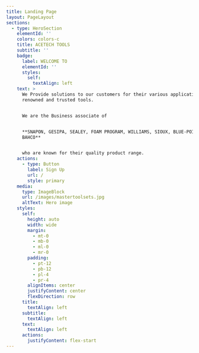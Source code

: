```yaml
---
title: Landing Page
layout: PageLayout
sections:
  - type: HeroSection
    elementId: ''
    colors: colors-c
    title: ACETECH TOOLS
    subtitle: ''
    badge:
      label: WELCOME TO
      elementId: ''
      styles:
        self:
          textAlign: left
    text: >
      We Provide solutions to our customers for their various applications with
      renowned and trusted tools.


      We are the Business associate of 


      **SNAPON, GESIPA, SEALEY, FOAM PROGRAM, WILLIAMS, SIOUX, BLUE-POINT,
      BAHCO**


      who are known for their quality product range.
    actions:
      - type: Button
        label: Sign Up
        url: /
        style: primary
    media:
      type: ImageBlock
      url: /images/mastertoolsets.jpg
      altText: Hero image
    styles:
      self:
        height: auto
        width: wide
        margin:
          - mt-0
          - mb-0
          - ml-0
          - mr-0
        padding:
          - pt-12
          - pb-12
          - pl-4
          - pr-4
        alignItems: center
        justifyContent: center
        flexDirection: row
      title:
        textAlign: left
      subtitle:
        textAlign: left
      text:
        textAlign: left
      actions:
        justifyContent: flex-start
---
```

